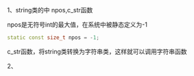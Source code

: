 1、string类的中 npos,c_str函数

npos是无符号int的最大值，在系统中被静态定义为-1

```c++
static const size_t npos = -1;
```

c_str函数，将string类转换为字符串类，这样就可以调用字符串函数

2、